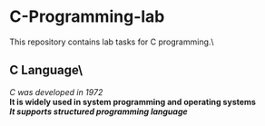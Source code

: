 # C-Programming-lab
This repository contains lab tasks for C programming.\
## C Language\
*C was developed in 1972*\
**It is widely used in system programming and operating systems**\
***It supports structured programming language***
